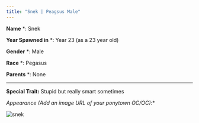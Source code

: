 ```yaml
---
title: "Snek | Peagsus Male"
---
```


**Name** *: Snek

**Year Spawned in** *: Year 23 (as a 23 year old)

**Gender** *: Male

**Race** *: Pegasus

**Parents** *: None

---

**Special Trait:**
Stupid but really smart sometimes



*Appearance (Add an image URL of your ponytown OC/OC)*:*

![snek](https://cdn.discordapp.com/attachments/1086048264295555116/1148625422125379594/image.png)
